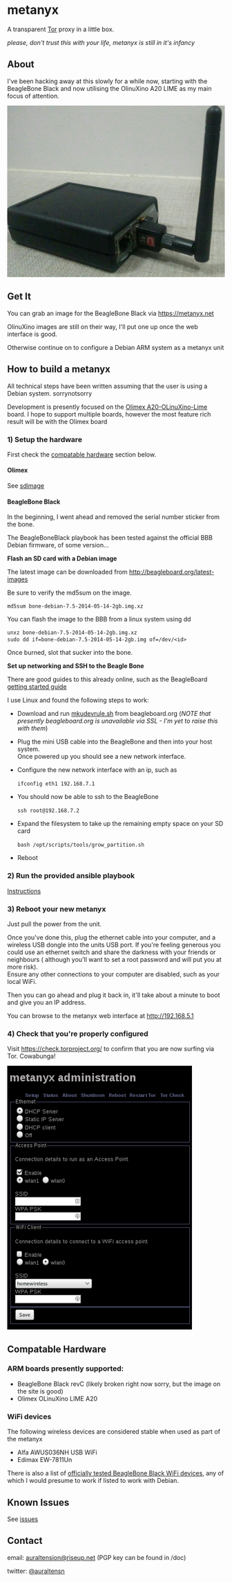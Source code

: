 metanyx
========

A transparent [Tor](https://www.torproject.org/) proxy in a little box.

*please, don't trust this with your life, metanyx is still in it's infancy*

About
-----

I've been hacking away at this slowly for a while now, starting with the BeagleBone
Black and now utilising the OlinuXino A20 LIME as my main focus of attention.

![Prototype](/doc/photo_prototype_1.jpg)

Get It
------

You can grab an image for the BeagleBone Black via https://metanyx.net

OlinuXino images are still on their way, I'll put one up once the web interface is good.

Otherwise continue on to configure a Debian ARM system as a metanyx unit

How to build a metanyx
----------------------

All technical steps have been written assuming that the user is using a Debian system. sorrynotsorry

Development is presently focused on the [Olimex A20-OLinuXino-Lime](https://www.olimex.com/Products/OLinuXino/A10/A10-OLinuXino-LIME/open-source-hardware) board.
I hope to support multiple boards, however the most feature rich result will be with the Olimex board

### 1) Setup the hardware

First check the [compatable hardware](#compatable-hardware) section below.

#### Olimex

See [sdimage](sdimage/README.md)

#### BeagleBone Black

In the beginning, I went ahead and removed the serial number sticker from the bone.

The BeagleBoneBlack playbook has been tested against the official BBB Debian firmware, of some version...

 **Flash an SD card with a Debian image**

The latest image can be downloaded from http://beagleboard.org/latest-images

Be sure to verify the md5sum on the image.

    md5sum bone-debian-7.5-2014-05-14-2gb.img.xz

You can flash the image to the BBB from a linux system using dd

    unxz bone-debian-7.5-2014-05-14-2gb.img.xz 
    sudo dd if=bone-debian-7.5-2014-05-14-2gb.img of=/dev/<id>

Once burned, slot that sucker into the bone.

 **Set up networking and SSH to the Beagle Bone**

There are good guides to this already online, such as the BeagleBoard [getting started guide](http://beagleboard.org/Getting+Started)

I use Linux and found the following steps to work:

- Download and run [mkudevrule.sh](http://beagleboard.org/static/Drivers/Linux/FTDI/mkudevrule.sh) from beagleboard.org (*NOTE that presently beagleboard.org is unavailable via SSL - I'm yet to raise this with them*)

- Plug the mini USB cable into the BeagleBone and then into your host system.  
Once powered up you should see a new network interface.

- Configure the new network interface with an ip, such as

    `ifconfig eth1 192.168.7.1`

- You should now be able to ssh to the BeagleBone

    `ssh root@192.168.7.2`

- Expand the filesystem to take up the remaining empty space on your SD card

    `bash /opt/scripts/tools/grow_partition.sh`

- Reboot

### 2) Run the provided ansible playbook
[Instructions](https://github.com/metanyx/metanyx/tree/master/ansible)

### 3) Reboot your new metanyx
Just pull the power from the unit.

Once you've done this, plug the ethernet cable into your computer, and a wireless USB dongle into the units 
USB port.  If you're feeling generous you could use an ethernet switch and share the darkness with your friends 
or neighbours ( although you'll  want to set a root password and will put you at more risk).  
Ensure any other connections to your computer are disabled, such as your local WiFi.

Then you can go ahead and plug it back in, it'll take about a minute to boot and give you an IP address.

You can browse to the metanyx web interface at http://192.168.5.1

### 4) Check that you're properly configured
Visit https://check.torproject.org/ to confirm that you are now surfing via Tor. Cowabunga!

![screenshot](doc/screenshot-setup.png)

Compatable Hardware
-------------------

### ARM boards presently supported:
- BeagleBone Black revC (likely broken right now sorry, but the image on the site is good)
- Olimex OLinuXino LIME A20

### WiFi devices

The following wireless devices are considered stable when used as part of the metanyx
* Alfa AWUS036NH USB WiFi
* Edimax EW-7811Un

There is also a list of [officially tested BeagleBone Black WiFi devices](http://elinux.org/Beagleboard:BeagleBoneBlack#WIFI_Adapters), any of which I would presume to work if listed to work with Debian.

Known Issues
------------
See [issues](https://github.com/auraltension/metanyx/issues)

Contact
-------
email: auraltension@riseup.net (PGP key can be found in /doc)

twitter: [@auraltensn](https://twitter.com/auraltensn)
